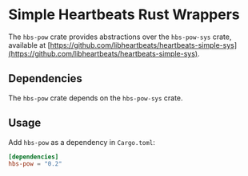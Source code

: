 # Simple Heartbeats Rust Wrappers

The `hbs-pow` crate provides abstractions over the `hbs-pow-sys` crate,
available at
[https://github.com/libheartbeats/heartbeats-simple-sys](https://github.com/libheartbeats/heartbeats-simple-sys).

## Dependencies

The `hbs-pow` crate depends on the `hbs-pow-sys` crate.

## Usage
Add `hbs-pow` as a dependency in `Cargo.toml`:

```toml
[dependencies]
hbs-pow = "0.2"
```
